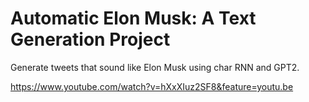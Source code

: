 # Automatic Elon Musk: A Text Generation Project
Generate tweets that sound like Elon Musk using char RNN and GPT2.

https://www.youtube.com/watch?v=hXxXIuz2SF8&feature=youtu.be
